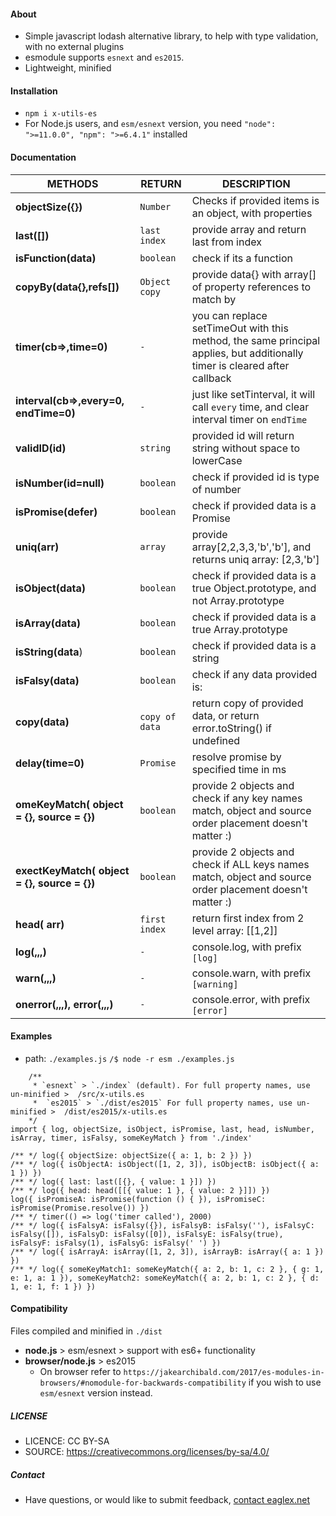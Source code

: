 
#### About
- Simple javascript lodash alternative library, to help with type validation, with no external plugins
- esmodule supports `esnext` and `es2015`.
- Lightweight, minified


#### Installation
- `npm i x-utils-es`
- For Node.js users, and `esm/esnext` version, you need `"node": ">=11.0.0", "npm": ">=6.4.1"` installed 



#### Documentation

|METHODS                |RETURN                          |DESCRIPTION                         |
|----------------|-------------------------------|-----------------------------|
|**objectSize({})** | `Number` |Checks if provided items is an object, with properties |
|**last([])** | `last index` |provide array and return last from index |
|**isFunction(data)** | `boolean` |check if its a function |
|**copyBy(data{},refs[])** | `Object copy` |provide data{} with array[] of property references to match by |
|**timer(cb=>,time=0)** | `-` |you can replace setTimeOut with this method, the same principal applies, but additionally timer is cleared after callback |
|**interval(cb=>,every=0, endTime=0)** |`-` |just like setTinterval, it will call `every` time, and clear interval timer on `endTime`|
|**validID(id)** |`string` |provided id will return string without space to lowerCase|
|**isNumber(id=null)** |`boolean` |check if provided id is type of number|
|**isPromise(defer)** |`boolean` |check if provided data is a Promise|
|**uniq(arr)** |`array` |provide array[2,2,3,3,'b','b'], and returns uniq array: [2,3,'b']|
|**isObject(data)** |`boolean` |check if provided data is a true Object.prototype, and not Array.prototype|
|**isArray(data)** |`boolean` |check if provided data is a true Array.prototype |
|**isString(data**) |`boolean` |check if provided data is a string |
|**isFalsy(data)** |`boolean` |check if any data provided is: |''|false|null|=<0|undefined, or empty data type |
|**copy(data)** |`copy of data` |return copy of provided data, or return error.toString() if undefined|
|**delay(time=0)** | `Promise` |resolve promise by specified time in ms|
|**omeKeyMatch( object = {}, source = {})** | `boolean` |provide 2 objects and check if any key names match, object and source order placement doesn't matter :)|
|**exectKeyMatch( object = {}, source = {})** | `boolean` |provide 2 objects and check if ALL keys names match, object and source order placement doesn't matter :)|
|**head( arr)** | `first index` |return first index from 2 level array: [[1,2]]|
|**log(,,,)** | `-` |console.log, with prefix `[log]` |
|**warn(,,,)** | `-` |console.warn, with prefix `[warning]` |
|**onerror(,,,), error(,,,)** | `-` |console.error, with prefix `[error]` |



#### Examples
- path: `./examples.js` `/$ node -r esm ./examples.js`

```
    /** 
     * `esnext` > `./index` (default). For full property names, use un-minified >  /src/x-utils.es
     *  `es2015` > `./dist/es2015` For full property names, use un-minified >  /dist/es2015/x-utils.es
    */
import { log, objectSize, isObject, isPromise, last, head, isNumber, isArray, timer, isFalsy, someKeyMatch } from './index'

/** */ log({ objectSize: objectSize({ a: 1, b: 2 }) })
/** */ log({ isObjectA: isObject([1, 2, 3]), isObjectB: isObject({ a: 1 }) })
/** */ log({ last: last([{}, { value: 1 }]) })
/** */ log({ head: head([[{ value: 1 }, { value: 2 }]]) })
log({ isPromiseA: isPromise(function () { }), isPromiseC: isPromise(Promise.resolve()) })
/** */ timer(() => log('timer called'), 2000)
/** */ log({ isFalsyA: isFalsy({}), isFalsyB: isFalsy(''), isFalsyC: isFalsy([]), isFalsyD: isFalsy([0]), isFalsyE: isFalsy(true), isFalsyF: isFalsy(1), isFalsyG: isFalsy(' ') })
/** */ log({ isArrayA: isArray([1, 2, 3]), isArrayB: isArray({ a: 1 }) })
/** */ log({ someKeyMatch1: someKeyMatch({ a: 2, b: 1, c: 2 }, { g: 1, e: 1, a: 1 }), someKeyMatch2: someKeyMatch({ a: 2, b: 1, c: 2 }, { d: 1, e: 1, f: 1 }) })
```


#### Compatibility
Files compiled and minified in `./dist`
- **node.js** > esm/esnext  > support with es6+ functionality
- **browser/node.js** > es2015 
    - On browser refer to `https://jakearchibald.com/2017/es-modules-in-browsers/#nomodule-for-backwards-compatibility` if you wish to use `esm/esnext` version instead.



##### LICENSE
* LICENCE: CC BY-SA
* SOURCE: https://creativecommons.org/licenses/by-sa/4.0/



##### Contact
* Have questions, or would like to submit feedback, [contact eaglex.net](https://eaglex.net/app/contact?product=x-utils)